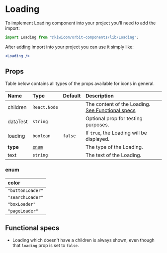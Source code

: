 # Loading
To implement Loading component into your project you'll need to add the import:
```jsx
import Loading from "@kiwicom/orbit-components/lib/Loading";
```
After adding import into your project you can use it simply like:
```jsx
<Loading />
```
## Props
Table below contains all types of the props available for icons in general.

| Name          | Type            | Default         | Description                      |
| :------------ | :-------------- | :-------------- | :------------------------------- |
| children      | `React.Node`    |                 | The content of the Loading. [See Functional specs](#functional-specs)
| dataTest      | `string`        |                 | Optional prop for testing purposes.
| loading       | `boolean`       | `false`         | If `true`, the Loading will be displayed.
| **type**      | [`enum`](#enum) |                 | The type of the Loading.
| text          | `string`        |                 | The text of the Loading.

### enum

| color            |
| :--------------- |
| `"buttonLoader"` |
| `"searchLoader"` |
| `"boxLoader"`    |
| `"pageLoader"`   |

## Functional specs
* Loading which doesn't have a children is always shown, even though that `loading` prop is set to `false`.


